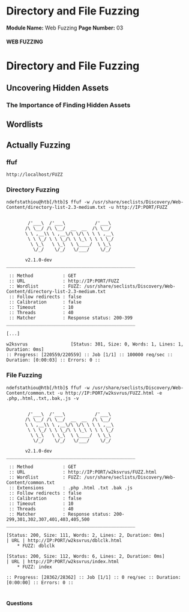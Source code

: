 <!--
 // Platform: Academy
// URL: https://academy.hackthebox.com/module/280/section/3129
// Platform Version: V1
// Module ID: 280
// Module Name: Web Fuzzing
// Module Difficulty: Easy
// Section ID: 3129
// Section Title: Directory and File Fuzzing
// Page Title: Hack The Box - Academy
// Page Number: 03
-->

# Directory and File Fuzzing

**Module Name:** Web Fuzzing **Page Number:** 03

#### 

#### WEB FUZZING

# Directory and File Fuzzing

## Uncovering Hidden Assets

### The Importance of Finding Hidden Assets

## Wordlists

## Actually Fuzzing

### ffuf

``` http
http://localhost/FUZZ
```

### Directory Fuzzing

``` shell-session
ndefstathiou@htb[/htb]$ ffuf -w /usr/share/seclists/Discovery/Web-Content/directory-list-2.3-medium.txt -u http://IP:PORT/FUZZ


        /'___\  /'___\           /'___\       
       /\ \__/ /\ \__/  __  __  /\ \__/       
       \ \ ,__\\ \ ,__\/\ \/\ \ \ \ ,__\      
        \ \ \_/ \ \ \_/\ \ \_\ \ \ \ \_/      
         \ \_\   \ \_\  \ \____/  \ \_\       
          \/_/    \/_/   \/___/    \/_/       

       v2.1.0-dev
________________________________________________

 :: Method           : GET
 :: URL              : http://IP:PORT/FUZZ
 :: Wordlist         : FUZZ: /usr/share/seclists/Discovery/Web-Content/directory-list-2.3-medium.txt
 :: Follow redirects : false
 :: Calibration      : false
 :: Timeout          : 10
 :: Threads          : 40
 :: Matcher          : Response status: 200-399
________________________________________________

[...]

w2ksvrus                [Status: 301, Size: 0, Words: 1, Lines: 1, Duration: 0ms]
:: Progress: [220559/220559] :: Job [1/1] :: 100000 req/sec :: Duration: [0:00:03] :: Errors: 0 ::
```

### File Fuzzing

``` shell-session
ndefstathiou@htb[/htb]$ ffuf -w /usr/share/seclists/Discovery/Web-Content/common.txt -u http://IP:PORT/w2ksvrus/FUZZ.html -e .php,.html,.txt,.bak,.js -v 


        /'___\  /'___\           /'___\       
       /\ \__/ /\ \__/  __  __  /\ \__/       
       \ \ ,__\\ \ ,__\/\ \/\ \ \ \ ,__\      
        \ \ \_/ \ \ \_/\ \ \_\ \ \ \ \_/      
         \ \_\   \ \_\  \ \____/  \ \_\       
          \/_/    \/_/   \/___/    \/_/       

       v2.1.0-dev
________________________________________________

 :: Method           : GET
 :: URL              : http://IP:PORT/w2ksvrus/FUZZ.html
 :: Wordlist         : FUZZ: /usr/share/seclists/Discovery/Web-Content/common.txt
 :: Extensions       : .php .html .txt .bak .js 
 :: Follow redirects : false
 :: Calibration      : false
 :: Timeout          : 10
 :: Threads          : 40
 :: Matcher          : Response status: 200-299,301,302,307,401,403,405,500
________________________________________________

[Status: 200, Size: 111, Words: 2, Lines: 2, Duration: 0ms]
| URL | http://IP:PORT/w2ksvrus/dblclk.html
    * FUZZ: dblclk

[Status: 200, Size: 112, Words: 6, Lines: 2, Duration: 0ms]
| URL | http://IP:PORT/w2ksvrus/index.html
    * FUZZ: index

:: Progress: [28362/28362] :: Job [1/1] :: 0 req/sec :: Duration: [0:00:00] :: Errors: 0 ::
```

# 

# 

#### Questions

####
